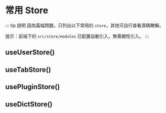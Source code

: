 # 常用 Store

::: tip 説明
因為篇幅問題，只列出以下常用的 `store`，其他可自行查看源碼瞭解。

提示：前端下的 `src/store/modules` 已配置自動引入，無需顯性引入。
:::

## useUserStore()

## useTabStore()

## usePluginStore()

## useDictStore()